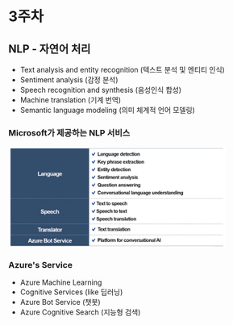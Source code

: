 # 3주차

## NLP - 자연어 처리

- Text analysis and entity recognition (텍스트 분석 및 엔티티 인식)
- Sentiment analysis (감정 분석)
- Speech recognition and synthesis (음성인식 합성)
- Machine translation (기계 번역)
- Semantic language modeling (의미 체계적 언어 모델링)

### Microsoft가 제공하는 NLP 서비스

<a><img src='./img/4-32.png' width='432' /></a>

### Azure's Service

- Azure Machine Learning
- Cognitive Services (like 딥러닝)
- Azure Bot Service (챗봇)
- Azure Cognitive Search (지능형 검색)

